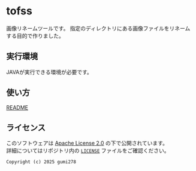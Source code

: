 # tofss

画像リネームツールです。
指定のディレクトリにある画像ファイルをリネームする目的で作りました。


## 実行環境

JAVAが実行できる環境が必要です。


## 使い方

[README](https://gumi278.github.io/tofss)


## ライセンス

このソフトウェアは [Apache License 2.0](https://www.apache.org/licenses/LICENSE-2.0) の下で公開されています。  
詳細についてはリポジトリ内の [`LICENSE`](./LICENSE) ファイルをご確認ください。

```text
Copyright (c) 2025 gumi278
```
